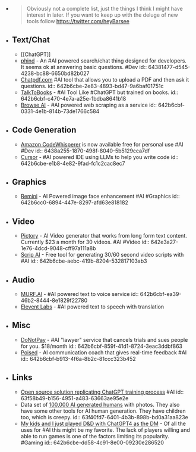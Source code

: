 - > Obviously not a complete list, just the things I think I might have interest in later.  If you want to keep up with the deluge of new tools follow https://twitter.com/heyBarsee
- ## Text/Chat
	- [[ChatGPT]]
	- [phind](https://www.phind.com/) - An #AI powered search/chat thing designed for developers. It seems ok at answering basic questions. #Dev
	  id:: 64381477-d545-4238-bc88-6650bd82b027
	- [Chatpdf.com](https://www.chatpdf.com/) #AI tool that allows you to upload a PDF and then ask it questions.
	  id:: 642b6cbe-2e83-4893-bd47-9a6baf01751c
	- [TalkToBooks](https://books.google.com/talktobooks/) - #AI Tool Like #ChatGPT but trained on books.
	  id:: 642b6cbf-c470-4e7a-a25e-1bdba8641b18
	- [Browse AI](https://www.browse.ai/) - #AI powered web scraping as a service
	  id:: 642b6cbf-0331-4e1b-814b-73de1766c584
- ## Code Generation
	- [Amazon CodeWhisperer](https://aws.amazon.com/codewhisperer/) is now available free for personal use #AI #Dev
	  id:: 6438a255-1870-498f-8040-5b5129cca7df
	- [Cursor](https://github.com/getcursor/cursor) - #AI powered IDE using LLMs to help you write code
	  id:: 642b6cbe-e1b8-4e82-9fad-fc1c2cac8ec7
- ## Graphics
	- [Remini](https://app.remini.ai) - AI Powered image face enhancement #AI #Graphics
	  id:: 642b6cc0-6894-447e-8297-afd63e818182
- ## Video
	- [Pictory](https://pictory.ai/) - AI Video generator that works from long form text content. Currently $23 a month for 30 videos. #AI #Video
	  id:: 642e3a27-1e76-4dcd-9048-cff97a111a8b
	- [Scrip AI](https://scripai.com/) - Free tool for generating 30/60 second video scripts with #AI
	  id:: 642b6cbe-aebc-419b-8204-532817103ab3
- ## Audio
	- [MURF.AI](https://murf.ai/) - #AI powered text to voice service
	  id:: 642b6cbf-ea39-46b2-8444-8e1829f22780
	- [Elevent Labs](https://beta.elevenlabs.io/) - #AI powered text to speech with translation
- ## Misc
	- [DoNotPay](https://donotpay.com/) - #AI "lawyer" service that cancels trials and sues people for you. $18/month
	  id:: 642b6cbf-859f-41d1-8724-3eac3ddbf863
	- [Poised](https://www.poised.com/) - AI communication coach that gives real-time feedback #AI
	  id:: 642b6cbf-b913-4f6a-8b2c-81ccc323b452
- ## Links
	- [Open source solution replicating ChatGPT training process](https://www.hpc-ai.tech/blog/colossal-ai-chatgpt) #AI
	  id:: 63f58b49-b156-4951-a483-63663ae95e2e
	- Data set of [100,000 AI generated humans](https://generated.photos/humans) with photos. They also have some other tools for AI human generation. They have children too, which is creepy.
	  id:: 63f40fd7-6401-4b3b-898b-bd0a31aa823e
	- [My kids and I just played D&D with ChatGPT4 as the DM](https://obie.medium.com/my-kids-and-i-just-played-d-d-with-chatgpt4-as-the-dm-43258e72b2c6) - Of all the uses for #AI this might be my favorite. The lack of players willing and able to run games is one of the factors limiting its popularity. #Gaming
	  id:: 642b6cbe-dd58-4c91-8e00-09230e286520
